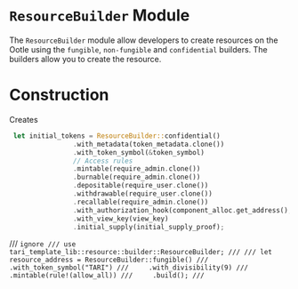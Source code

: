# `ResourceBuilder` Module

The `ResourceBuilder` module allow developers to create resources on the Ootle using the `fungible`, `non-fungible` and `confidential` builders. The builders allow you to create the resource.

# Construction

Creates 
```rust
 let initial_tokens = ResourceBuilder::confidential()
                .with_metadata(token_metadata.clone())
                .with_token_symbol(&token_symbol)
                // Access rules
                .mintable(require_admin.clone())
                .burnable(require_admin.clone())
                .depositable(require_user.clone())
                .withdrawable(require_user.clone())
                .recallable(require_admin.clone())
                .with_authorization_hook(component_alloc.get_address(), "authorize_user_deposit")
                .with_view_key(view_key)
                .initial_supply(initial_supply_proof);
```



/// ```ignore
/// use tari_template_lib::resource::builder::ResourceBuilder;
///
/// let resource_address = ResourceBuilder::fungible()
///     .with_token_symbol("TARI")
///     .with_divisibility(9)
///     .mintable(rule!(allow_all))
///     .build();
/// ```